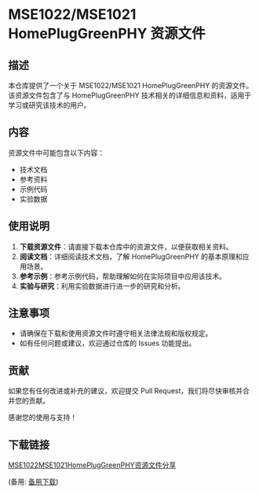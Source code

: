 # MSE1022/MSE1021 HomePlugGreenPHY 资源文件

## 描述

本仓库提供了一个关于 MSE1022/MSE1021 HomePlugGreenPHY 的资源文件。该资源文件包含了与 HomePlugGreenPHY 技术相关的详细信息和资料，适用于学习或研究该技术的用户。

## 内容

资源文件中可能包含以下内容：

- 技术文档
- 参考资料
- 示例代码
- 实验数据

## 使用说明

1. **下载资源文件**：请直接下载本仓库中的资源文件，以便获取相关资料。
2. **阅读文档**：详细阅读技术文档，了解 HomePlugGreenPHY 的基本原理和应用场景。
3. **参考示例**：参考示例代码，帮助理解如何在实际项目中应用该技术。
4. **实验与研究**：利用实验数据进行进一步的研究和分析。

## 注意事项

- 请确保在下载和使用资源文件时遵守相关法律法规和版权规定。
- 如有任何问题或建议，欢迎通过仓库的 Issues 功能提出。

## 贡献

如果您有任何改进或补充的建议，欢迎提交 Pull Request，我们将尽快审核并合并您的贡献。

感谢您的使用与支持！

## 下载链接
[MSE1022MSE1021HomePlugGreenPHY资源文件分享](https://pan.quark.cn/s/3db532ebdcab) 

(备用: [备用下载](https://pan.baidu.com/s/1CIVlwXYgf4eEMjVfqTM1xA?pwd=1234))
